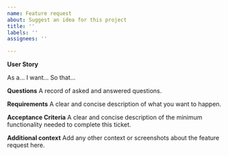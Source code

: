 ```yaml
---
name: Feature request
about: Suggest an idea for this project
title: ''
labels: ''
assignees: ''

---
```


**User Story**

As a...
I want...
So that...

**Questions**
A record of asked and answered questions.

**Requirements**
A clear and concise description of what you want to happen.

**Acceptance Criteria**
A clear and concise description of the minimum functionality needed to complete this ticket.

**Additional context**
Add any other context or screenshots about the feature request here.
